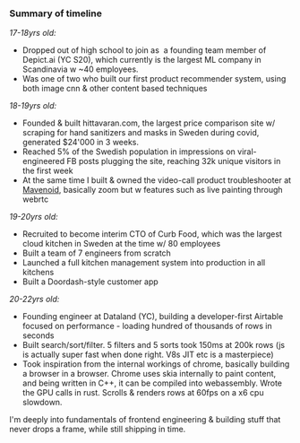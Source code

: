 ### **Summary of timeline**

*17-18yrs old:*

-   Dropped out of high school to join as  a founding team member of Depict.ai (YC S20), which currently is the largest ML company in Scandinavia w ~40 employees. 
-   Was one of two who built our first product recommender system, using both image cnn & other content based techniques

*18-19yrs old:* 

-   Founded & built hittavaran.com, the largest price comparison site w/ scraping for hand sanitizers and masks in Sweden during covid, generated $24'000 in 3 weeks.
-   Reached 5% of the Swedish population in impressions on viral-engineered FB posts plugging the site, reaching 32k unique visitors in the first week
-   At the same time I built & owned the video-call product troubleshooter at [Mavenoid](https://techcrunch.com/2022/08/30/mavenoid-which-automates-technical-support-and-onboarding-for-hardware-companies-raises-30m/?guccounter=1&guce_referrer=aHR0cHM6Ly93d3cuZ29vZ2xlLmNvbS8&guce_referrer_sig=AQAAAIAj90eZCc3w18BqD90xPKQMcm1JXquPPnwYQ5CfoIQNok8PDl7glTZqUwiEFf__2DjNoaPfdSfiUmyOK7LL2IveMFj0Ui5BsFfSJP8bfd05DQZyBr8wK8VybGyJo1tYJAcQsVl6nXjGi-x6P4n9exAmmuqfCQiBH0KiXOjeK_qQ), basically zoom but w features such as live painting through webrtc

*19-20yrs old:*
-   Recruited to become interim CTO of Curb Food, which was the largest cloud kitchen in Sweden at the time w/ 80 employees
-   Built a team of 7 engineers from scratch 
-   Launched a full kitchen management system into production in all kitchens
-   Built a Doordash-style customer app

*20-22yrs old:* 
-   Founding engineer at Dataland (YC), building a developer-first Airtable focused on performance - loading hundred of thousands of rows in seconds
-   Built search/sort/filter. 5 filters and 5 sorts took 150ms at 200k rows (js is actually super fast when done right. V8s JIT etc is a masterpiece)
-   Took inspiration from the internal workings of chrome, basically building a browser in a browser. Chrome uses skia internally to paint content, and being written in C++, it can be compiled into webassembly. Wrote the GPU calls in rust. Scrolls & renders rows at 60fps on a x6 cpu slowdown.

I'm deeply into fundamentals of frontend engineering & building stuff that never drops a frame, while still shipping in time.
